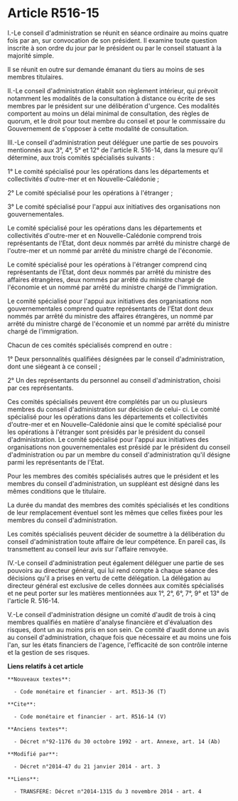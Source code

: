 # Article R516-15

I.-Le conseil d'administration se réunit en séance ordinaire au moins quatre fois par an, sur convocation de son président.
Il examine toute question inscrite à son ordre du jour par le président ou par le conseil statuant à la majorité simple. 

Il se réunit en outre sur demande émanant du tiers au moins de ses membres titulaires. 

II.-Le conseil d'administration établit son règlement intérieur, qui prévoit notamment les modalités de la consultation à
distance ou écrite de ses membres par le président sur une délibération d'urgence. Ces modalités comportent au moins un délai
minimal de consultation, des règles de quorum, et le droit pour tout membre du conseil et pour le commissaire du Gouvernement
de s'opposer à cette modalité de consultation. 

III.-Le conseil d'administration peut déléguer une partie de ses pouvoirs mentionnés aux 3°, 4°, 5° et 12° de l'article R.
516-14, dans la mesure qu'il détermine, aux trois comités spécialisés suivants : 

1° Le comité spécialisé pour les opérations dans les départements et collectivités d'outre-mer et en Nouvelle-Calédonie ; 

2° Le comité spécialisé pour les opérations à l'étranger ; 

3° Le comité spécialisé pour l'appui aux initiatives des organisations non gouvernementales. 

Le comité spécialisé pour les opérations dans les départements et collectivités d'outre-mer et en Nouvelle-Calédonie comprend
trois représentants de l'Etat, dont deux nommés par arrêté du ministre chargé de l'outre-mer et un nommé par arrêté du
ministre chargé de l'économie. 

Le comité spécialisé pour les opérations à l'étranger comprend cinq représentants de l'Etat, dont deux nommés par arrêté du
ministre des affaires étrangères, deux nommés par arrêté du ministre chargé de l'économie et un nommé par arrêté du ministre
chargé de l'immigration. 

Le comité spécialisé pour l'appui aux initiatives des organisations non gouvernementales comprend quatre représentants de
l'Etat dont deux nommés par arrêté du ministre des affaires étrangères, un nommé par arrêté du ministre chargé de l'économie
et un nommé par arrêté du ministre chargé de l'immigration. 

Chacun de ces comités spécialisés comprend en outre : 

1° Deux personnalités qualifiées désignées par le conseil d'administration, dont une siégeant à ce conseil ; 

2° Un des représentants du personnel au conseil d'administration, choisi par ces représentants. 

Ces comités spécialisés peuvent être complétés par un ou plusieurs membres du conseil d'administration sur décision de celui-
ci. Le comité spécialisé pour les opérations dans les départements et collectivités d'outre-mer et en Nouvelle-Calédonie
ainsi que le comité spécialisé pour les opérations à l'étranger sont présidés par le président du conseil d'administration.
Le comité spécialisé pour l'appui aux initiatives des organisations non gouvernementales est présidé par le président du
conseil d'administration ou par un membre du conseil d'administration qu'il désigne parmi les représentants de l'Etat. 

Pour les membres des comités spécialisés autres que le président et les membres du conseil d'administration, un suppléant est
désigné dans les mêmes conditions que le titulaire. 

La durée du mandat des membres des comités spécialisés et les conditions de leur remplacement éventuel sont les mêmes que
celles fixées pour les membres du conseil d'administration. 

Les comités spécialisés peuvent décider de soumettre à la délibération du conseil d'administration toute affaire de leur
compétence. En pareil cas, ils transmettent au conseil leur avis sur l'affaire renvoyée. 

IV.-Le conseil d'administration peut également déléguer une partie de ses pouvoirs au directeur général, qui lui rend compte
à chaque séance des décisions qu'il a prises en vertu de cette délégation. La délégation au directeur général est exclusive
de celles données aux comités spécialisés et ne peut porter sur les matières mentionnées aux 1°, 2°, 6°, 7°, 9° et 13° de
l'article R. 516-14.

V.-Le conseil d'administration désigne un comité d'audit de trois à cinq membres qualifiés en matière d'analyse financière et
d'évaluation des risques, dont un au moins pris en son sein. Ce comité d'audit donne un avis au conseil d'administration,
chaque fois que nécessaire et au moins une fois l'an, sur les états financiers de l'agence, l'efficacité de son contrôle
interne et la gestion de ses risques.

**Liens relatifs à cet article**

	**Nouveaux textes**:

	  - Code monétaire et financier - art. R513-36 (T)

	**Cite**:

	  - Code monétaire et financier - art. R516-14 (V)

	**Anciens textes**:

	  - Décret n°92-1176 du 30 octobre 1992 - art. Annexe, art. 14 (Ab)

	**Modifié par**:

	  - Décret n°2014-47 du 21 janvier 2014 - art. 3

	**Liens**:

	  - TRANSFERE: Décret n°2014-1315 du 3 novembre 2014 - art. 4
